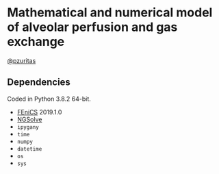 # Mathematical and numerical model of alveolar perfusion and gas exchange

[@pzuritas](https://github.com/pzuritas)

## Dependencies

Coded in Python 3.8.2 64-bit.

- [FEniCS](https://fenicsproject.org/) 2019.1.0
- [NGSolve](https://ngsolve.org/)
- `ipygany`
- `time`
- `numpy`
- `datetime`
- `os`
- `sys`